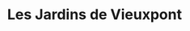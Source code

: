 ---
title: "Les Jardins de Vieuxpont"
url: /trois-rivieres/les-jardins-de-vieuxpont/
shop: greengrocer
---